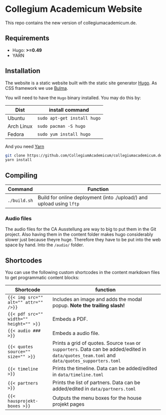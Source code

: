 # Collegium Academicum Website

This repo contains the new version of collegiumacademicum.de.

## Requirements

* Hugo: __>=0.49__
* YARN

## Installation

The website is a static website built with the static site generator [Hugo](gohugo.io). As CSS framework we use [Bulma](bulma.io).

You will need to have the `Hugo` binary installed. You may do this by:

| Dist | install command |
| --- | --- |
| Ubuntu | `sudo apt-get install hugo` |
| Arch Linux | `sudo pacman -S hugo` |
| Fedora | `sudo yum install hugo` |

And you need [Yarn](https://yarnpkg.com/lang/en/docs/install)

```bash
git clone https://github.com/CollegiumAcademicum/collegiumacademicum.de
yarn install
```

## Compiling

| Command | Function |
| --- | --- |
| `./build.sh` | Build for online deployment (into ./upload/) and upload using `lftp` |

### Audio files

The audio files for the CA Ausstellung are way to big to put them in the Git project. Also having them in the content folder makes hugo considerably slower just because theyre huge. Therefore they have to be put into the web space by hand. Into the `/audio/` folder.

## Shortcodes

You can use the following custom shortcodes in the content markdown files to get programmatic content blocks:

| Shortcode | function |
| --- | --- |
| `{{< img src="" alt="" attr="" />}}` | Includes an image and adds the modal popup. **Note the trailing slash!** |
| `{{< pdf src="" width="" height="" >}}`| Embeds a PDF. |
| `{{< audio ### >}}`| Embeds a audio file. |
| `{{< quotes source="" size="" >}}` | Prints a grid of quotes. Source `team` or `supporters`. Data can be added/edited in `data/quotes_team.toml` and `data/quotes_supporters.toml` |
| `{{< timeline >}}` | Prints the timeline. Data can be added/edited in `data/timeline.toml` |
| `{{< partners >}}` | Prints the list of partners. Data can be added/edited in `data/partners.toml` |
| `{{< hausprojekt-boxes >}}` | Outputs the menu boxes for the house projekt pages |
